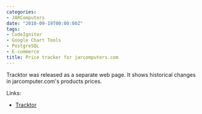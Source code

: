 ```yaml
---
categories:
- JARComputers
date: "2010-09-19T00:00:00Z"
tags:
- CodeIgniter
- Google Chart Tools
- PostgreSQL
- E-commerce
title: Price tracker for jarcomputers.com
---
```


Tracktor was released as a separate web page. It shows historical changes in jarcomputer.com's products prices.

Links:

* [Tracktor](http://tracktor.jarcomputers.com)
